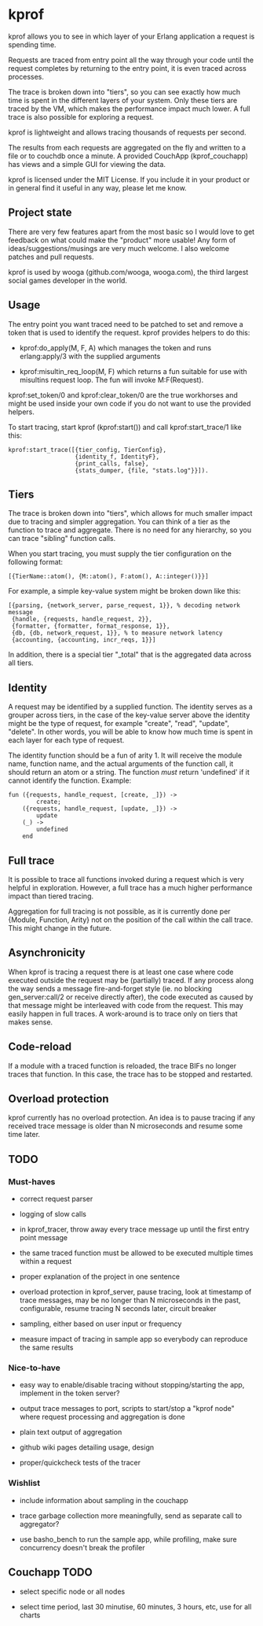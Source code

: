 # kprof

kprof allows you to see in which layer of your Erlang application a
request is spending time.

Requests are traced from entry point all the way through your code
until the request completes by returning to the entry point, it is
even traced across processes.

The trace is broken down into "tiers", so you can see exactly how much
time is spent in the different layers of your system. Only these tiers
are traced by the VM, which makes the performance impact much lower. A
full trace is also possible for exploring a request.

kprof is lightweight and allows tracing thousands of requests per
second.

The results from each requests are aggregated on the fly and written
to a file or to couchdb once a minute. A provided CouchApp
(kprof_couchapp) has views and a simple GUI for viewing the data.

kprof is licensed under the MIT License. If you include it in your
product or in general find it useful in any way, please let me know.

## Project state

There are very few features apart from the most basic so I would love
to get feedback on what could make the "product" more usable! Any form
of ideas/suggestions/musings are very much welcome. I also welcome
patches and pull requests.

kprof is used by wooga (github.com/wooga, wooga.com), the third
largest social games developer in the world.

## Usage

The entry point you want traced need to be patched to set and remove a
token that is used to identify the request. kprof provides helpers to
do this:

 * kprof:do_apply(M, F, A) which manages the token and runs
   erlang:apply/3 with the supplied arguments

 * kprof:misultin_req_loop(M, F) which returns a fun suitable for use
   with misultins request loop. The fun will invoke M:F(Request).

kprof:set_token/0 and kprof:clear_token/0 are the true workhorses and
might be used inside your own code if you do not want to use the
provided helpers.

To start tracing, start kprof (kprof:start()) and call
kprof:start_trace/1 like this:

    kprof:start_trace([{tier_config, TierConfig},
                       {identity_f, IdentityF},
                       {print_calls, false},
                       {stats_dumper, {file, "stats.log"}}]).


## Tiers

The trace is broken down into "tiers", which allows for much smaller
impact due to tracing and simpler aggregation. You can think of a tier
as the function to trace and aggregate. There is no need for any
hierarchy, so you can trace "sibling" function calls.

When you start tracing, you must supply the tier configuration on the
following format:

    [{TierName::atom(), {M::atom(), F:atom(), A::integer()}}]

For example, a simple key-value system might be broken down like this:

    [{parsing, {network_server, parse_request, 1}}, % decoding network message
     {handle, {requests, handle_request, 2}},
     {formatter, {formatter, format_response, 1}},
     {db, {db, network_request, 1}}, % to measure network latency
     {accounting, {accounting, incr_reqs, 1}}]


In addition, there is a special tier "_total" that is the aggregated
data across all tiers.

## Identity

A request may be identified by a supplied function. The identity
serves as a grouper across tiers, in the case of the key-value server
above the identity might be the type of request, for example "create",
"read", "update", "delete". In other words, you will be able to know
how much time is spent in each layer for each type of request.

The identity function should be a fun of arity 1. It will receive the
module name, function name, and the actual arguments of the function
call, it should return an atom or a string. The function *must* return
'undefined' if it cannot identify the function. Example:

    fun ({requests, handle_request, [create, _]}) ->
            create;
        ({requests, handle_request, [update, _]}) ->
            update
        (_) ->
            undefined
        end

## Full trace

It is possible to trace all functions invoked during a request which
is very helpful in exploration. However, a full trace has a much
higher performance impact than tiered tracing.

Aggregation for full tracing is not possible, as it is currently done
per {Module, Function, Arity} not on the position of the call within
the call trace. This might change in the future.

## Asynchronicity

When kprof is tracing a request there is at least one case where code
executed outside the request may be (partially) traced. If any process
along the way sends a message fire-and-forget style (ie. no blocking
gen_server:call/2 or receive directly after), the code executed as
caused by that message might be interleaved with code from the
request. This may easily happen in full traces. A work-around is to
trace only on tiers that makes sense.

## Code-reload

If a module with a traced function is reloaded, the trace BIFs no
longer traces that function. In this case, the trace has to be stopped
and restarted.

## Overload protection

kprof currently has no overload protection. An idea is to pause
tracing if any received trace message is older than N microseconds and
resume some time later.

## TODO

### Must-haves

 * correct request parser

 * logging of slow calls

 * in kprof_tracer, throw away every trace message up until the first entry point message

 * the same traced function must be allowed to be executed multiple
   times within a request

 * proper explanation of the project in one sentence

 * overload protection in kprof_server, pause tracing, look at
   timestamp of trace messages, may be no longer than N microseconds
   in the past, configurable, resume tracing N seconds later, circuit
   breaker

 * sampling, either based on user input or frequency

 * measure impact of tracing in sample app so everybody can reproduce
   the same results

### Nice-to-have

 * easy way to enable/disable tracing without stopping/starting the
   app, implement in the token server?

 * output trace messages to port, scripts to start/stop a "kprof node"
   where request processing and aggregation is done

 * plain text output of aggregation

 * github wiki pages detailing usage, design

 * proper/quickcheck tests of the tracer

### Wishlist

 * include information about sampling in the couchapp

 * trace garbage collection more meaningfully, send as separate call to aggregator?

 * use basho_bench to run the sample app, while profiling, make sure
   concurrency doesn't break the profiler

## Couchapp TODO

 * select specific node or all nodes

 * select time period, last 30 minutise, 60 minutes, 3 hours, etc, use for all charts
